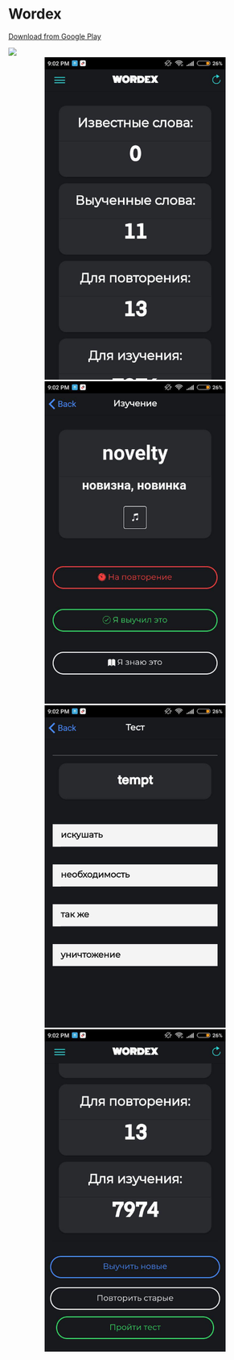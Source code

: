 # Wordex

[Download from Google Play](https://play.google.com/store/apps/details?id=com.danmoop.wordex)

<a href="https://play.google.com/store/apps/details?id=com.danmoop.wordex">
  <img width="115" src="https://www.theindianwire.com/wp-content/uploads/2019/01/google-play.png">
</a>

<div style="display: inline-block; text-align:center;">
  <img src="gallery/1.jpg" height="640px" width="360px">
  <img src="gallery/2.jpg" height="640px" width="360px">
  <img src="gallery/3.jpg" height="640px" width="360px">
  <img src="gallery/4.jpg" height="640px" width="360px">
</div>
